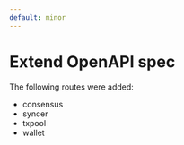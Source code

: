 ```yaml
---
default: minor
---
```


# Extend OpenAPI spec

The following routes were added:
- consensus
- syncer
- txpool
- wallet